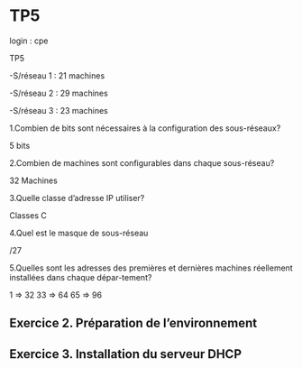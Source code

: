 
# TP5

login : cpe

TP5

-S/réseau 1 : 21 machines

-S/réseau 2 : 29 machines

-S/réseau 3 : 23 machines





1.Combien de bits sont nécessaires à la configuration des sous-réseaux?

5 bits

2.Combien de machines sont configurables dans chaque sous-réseau?

32 Machines

3.Quelle classe d’adresse IP utiliser?

Classes C

4.Quel est le masque de sous-réseau

/27 

5.Quelles sont les adresses des premières et dernières machines réellement installées dans chaque dépar-tement?

1 => 32
33 => 64
65 => 96

## Exercice 2. Préparation de l’environnement



## Exercice 3. Installation du serveur DHCP
